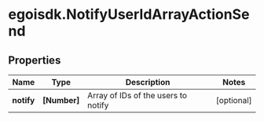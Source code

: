 # egoisdk.NotifyUserIdArrayActionSend

## Properties

Name | Type | Description | Notes
------------ | ------------- | ------------- | -------------
**notify** | **[Number]** | Array of IDs of the users to notify | [optional] 


